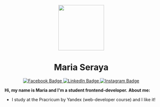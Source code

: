 <div id="header" align="center">
  <img src="https://media.giphy.com/media/QBGfW8HqzXzYDojCqo/giphy.gif" width="150"/>

  <h1>Maria Seraya</h1>
  
  <div id="badges">  
    <a href="#">
      <img src="https://img.shields.io/badge/Facebook-blue?logo=Facebook&logoColor=white&style=for-the-badge" alt="Facebook Badge"/>
    </a>
    <a href="#">
      <img src="https://img.shields.io/badge/LinkedIn-blue?style=for-the-badge&logo=linkedin&logoColor=white" alt="LinkedIn Badge"/>
    </a>
    <a href="#">
      <img src="https://img.shields.io/badge/Instagram-blue?logo=Instagram&logoColor=white&style=for-the-badge" alt="Instagram Badge"/>
    </a>
  </div>
</div>


  **Hi, my name is Maria and I'm a student frontend-developer.**
  **About me:**
  * I study at the Pracricum by Yandex (web-developer course) and I like it!
  

